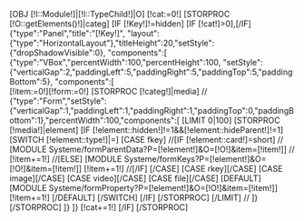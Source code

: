 [OBJ [!I::Module!]|[!I::TypeChild!]|O]
[!cat:=0!]
[STORPROC [!O::getElements()!]|categ]
	[IF [!Key!]!=hidden]
		[IF [!cat!]>0],[/IF]
		{"type":"Panel","title":"[!Key!]", "layout":{"type":"HorizontalLayout"},"titleHeight":20,"setStyle":{"dropShadowVisible":0},
		"components":[
			{"type":"VBox","percentWidth":100,"percentHeight":100, "setStyle":{"verticalGap":2,"paddingLeft":5,"paddingRight":5,"paddingTop":5,"paddingBottom":5},
			"components":[	
				[!item:=0!][!form:=0!]
				[STORPROC [!categ!]|media]
	//				{"type":"Form","setStyle":{"verticalGap":1,"paddingLeft":1,"paddingRight":1,"paddingTop":0,"paddingBottom":1},"percentWidth":100,"components":[
					[LIMIT 0|100]
						[STORPROC [!media!]|element]
							[IF [!element::hidden!]!=1&&[!element::hideParent!]!=1]
								[SWITCH [!element::type!]|=]
									[CASE fkey]
										//[IF [!element::card!]=short]
										//	[MODULE Systeme/formParentData?P=[!element!]&O=[!O!]&item=[!item!]]
										//	[!item+=1!]
										//[ELSE]
											[MODULE Systeme/formKeys?P=[!element!]&O=[!O!]&item=[!item!]]
											[!item+=1!]
										//[/IF]
									[/CASE]
									[CASE rkey][/CASE]
									[CASE image][/CASE]
									[CASE video][/CASE]
									[CASE file][/CASE]
									[DEFAULT]
										[MODULE Systeme/formProperty?P=[!element!]&O=[!O!]&item=[!item!]]
										[!item+=1!]
									[/DEFAULT]
								[/SWITCH]
							[/IF]
						[/STORPROC]
					[/LIMIT]
	//				]}
				[/STORPROC]
			]}
		]}
		[!cat+=1!]
	[/IF]
[/STORPROC]
